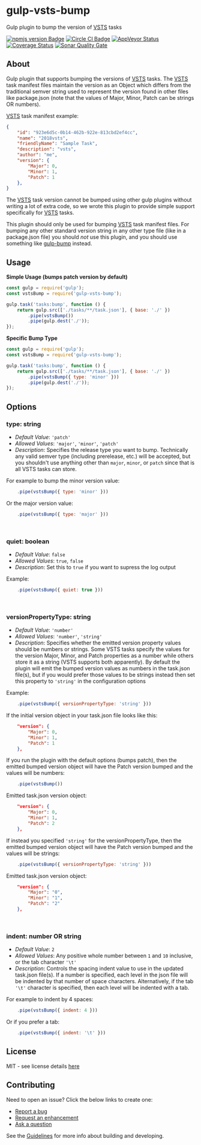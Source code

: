 # gulp-vsts-bump
Gulp plugin to bump the version of [VSTS][vsts-url] tasks  

[![npmjs version Badge][npmjs-version-badge]][npmjs-pkg-url]
[![Circle CI Badge][circle-ci-badge]][circle-ci-url]
[![AppVeyor Status][appveyor-badge]][appveyor-url]
[![Coverage Status][coveralls-badge]][coveralls-url]
[![Sonar Quality Gate][sonar-quality-gate-badge]][sonar-url]  

## About
Gulp plugin that supports bumping the versions of [VSTS][vsts-url] tasks. The [VSTS][vsts-url] task manifest files maintain the version as an Object which differs from the traditional semver string used to represent the version found in other files like package.json (note that the values of Major, Minor, Patch can be strings OR numbers).

[VSTS][vsts-url] task manifest example:
```json
{
    "id": "923e6d5c-0b14-462b-922e-813cbd2ef4cc",
    "name": "2018vsts",
    "friendlyName": "Sample Task",
    "description": "vsts",
    "author": "me",
    "version": {
        "Major": 0,
        "Minor": 1,
        "Patch": 1
    },
}
```

The [VSTS][vsts-url] task version cannot be bumped using other gulp plugins without writing a lot of extra code, so we wrote this plugin to provide simple support specifically for [VSTS][vsts-url] tasks.  

This plugin should only be used for bumping [VSTS][vsts-url] task manifest files. For bumping any other standard version string in any other type file (like in a package.json file) you should *not* use this plugin, and you should use something like [gulp-bump][gulp-bump-pkg-url] instead.

## Usage
**Simple Usage (bumps patch version by default)**
```js
const gulp = require('gulp');
const vstsBump = require('gulp-vsts-bump');

gulp.task('tasks:bump', function () {
    return gulp.src(['./tasks/**/task.json'], { base: './' })
        .pipe(vstsBump())
        .pipe(gulp.dest('./'));
});
```

**Specific Bump Type**
```js
const gulp = require('gulp');
const vstsBump = require('gulp-vsts-bump');

gulp.task('tasks:bump', function () {
    return gulp.src(['./tasks/**/task.json'], { base: './' })
        .pipe(vstsBump({ type: 'minor' }))
        .pipe(gulp.dest('./'));
});
```

## Options

### **type**: string 
- *Default Value*: `'patch'`
- *Allowed Values*: `'major'`, `'minor'`, `'patch'`
- *Description*: Specifies the release type you want to bump. Technically any valid semver type (including prerelease, etc.) will be accepted, but you shouldn't use anything other than `major`, `minor`, or `patch` since that is all VSTS tasks can store. 

For example to bump the minor version value:  
```js
    .pipe(vstsBump({ type: 'minor' }))
```  

Or the major version value:  
```js
    .pipe(vstsBump({ type: 'major' }))
``` 
<br /> 

### **quiet**: boolean   
- *Default Value*: ```false```
- *Allowed Values*: ```true```, ```false```
- *Description*: Set this to ```true``` if you want to supress the log output

Example:
```js
    .pipe(vstsBump({ quiet: true }))
```  
<br /> 

### **versionPropertyType**: string  
- *Default Value*: ```'number'```
- *Allowed Values*: ```'number'```, ```'string'```
- *Description*: Specifies whether the emitted version property values should be numbers or strings. Some VSTS tasks specify the values for the version Major, Minor, and Patch properties as a number while others store it as a string (VSTS supports both apparently). By default the plugin will emit the bumped version values as numbers in the task.json file(s), but if you would prefer those values to be strings instead then set this property to ```'string'``` in the configuration options

Example:
```js
    .pipe(vstsBump({ versionPropertyType: 'string' }))
``` 

If the initial version object in your task.json file looks like this:
```json
    "version": {
        "Major": 0,
        "Minor": 1,
        "Patch": 1
    },
```

If you run the plugin with the default options (bumps patch), then the emitted bumped version object will have the Patch version bumped and the values will be numbers:
```js
    .pipe(vstsBump())
``` 
Emitted task.json version object:
```json
    "version": {
        "Major": 0,
        "Minor": 1,
        "Patch": 2
    },
```

If instead you specified ```'string'``` for the versionPropertyType, then the emitted bumped version object will have the Patch version bumped and the values will be strings: 
```js
    .pipe(vstsBump({ versionPropertyType: 'string' }))
``` 
Emitted task.json version object:
```json
    "version": {
        "Major": "0",
        "Minor": "1",
        "Patch": "2"
    },
```

<br />  

### **indent**: number OR string  
- *Default Value*: ```2```
- *Allowed Values*: Any positive whole number between ```1``` and ```10``` inclusive, or the tab character ```'\t'```
- *Description*: Controls the spacing indent value to use in the updated task.json file(s). If a number is specified, each level in the json file will be indented by that number of space characters. Alternatively, if the tab ```'\t'``` character is specified, then each level will be indented with a tab.

For example to indent by 4 spaces:  
```js
    .pipe(vstsBump({ indent: 4 }))
```  

Or if you prefer a tab:  
```js
    .pipe(vstsBump({ indent: '\t' }))
```

## License
MIT - see license details [here][license-url] 

## Contributing
Need to open an issue? Click the below links to create one:

- [Report a bug][create-bug-url]
- [Request an enhancement][create-enhancement-url]
- [Ask a question][create-question-url]

See the [Guidelines][contrib-dev-url] for more info about building and developing.

[npmjs-version-badge]: https://img.shields.io/npm/v/gulp-vsts-bump.svg
[npmjs-pkg-url]: https://www.npmjs.com/package/gulp-vsts-bump
[circle-ci-badge]: https://circleci.com/gh/swellaby/gulp-vsts-bump.svg?style=shield
[circle-ci-url]: https://circleci.com/gh/swellaby/gulp-vsts-bump
[appveyor-badge]: https://ci.appveyor.com/api/projects/status/8574rkisuw157e8h?svg=true
[appveyor-url]: https://ci.appveyor.com/project/swellaby/gulp-vsts-bump
[sonar-quality-gate-badge]: https://sonarcloud.io/api/project_badges/measure?project=swellaby%3Agulp-vsts-bump&metric=alert_status
[sonar-url]: https://sonarcloud.io/dashboard?id=swellaby%3Agulp-vsts-bump
[gulp-bump-pkg-url]: https://www.npmjs.com/package/gulp-bump
[coveralls-badge]: https://coveralls.io/repos/github/swellaby/gulp-vsts-bump/badge.svg?branch=master
[coveralls-url]: https://coveralls.io/github/swellaby/gulp-vsts-bump?branch=master
[license-url]: LICENSE
[vsts-task-manifest-url]: https://raw.githubusercontent.com/Microsoft/vsts-task-lib/master/tasks.schema.json
[create-bug-url]: https://github.com/swellaby/gulp-vsts-bump/issues/new?template=BUG_TEMPLATE.md&labels=bug,unreviewed&title=Bug:%20
[create-question-url]: https://github.com/swellaby/gulp-vsts-bump/issues/new?template=QUESTION_TEMPLATE.md&labels=question,unreviewed&title=Q:%20
[create-enhancement-url]: https://github.com/swellaby/gulp-vsts-bump/issues/new?template=ENHANCEMENT_TEMPLATE.md&labels=enhancement,unreviewed&title=E:%20
[contrib-dev-url]: .github/CONTRIBUTING.md#developing
[vsts-url]: https://www.visualstudio.com/team-services/
